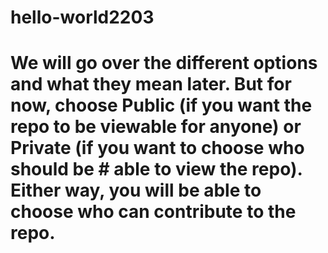 # hello-world2203
# We will go over the different options and what they mean later. But for now, choose Public (if you want the repo to be viewable for anyone) or Private (if you want to choose who should be # able to view the repo). Either way, you will be able to choose who can contribute to the repo.
